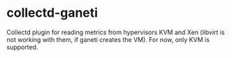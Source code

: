 collectd-ganeti
===============

Collectd plugin for reading metrics from hypervisors KVM and Xen (libvirt is not working with them, if ganeti creates the VM). For now, only KVM is supported.